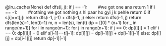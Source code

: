 @lru_cache(None)
def dfs(i, j):
if j == -1:          #we got one ans
return 1
if i == -1:          #nothing we got nothing s hi paar ho gyi j k pehle
return 0
if s[i]==t[j]:
return dfs(i-1, j-1) + dfs(i-1, j)
else:
return dfs(i-1, j)
return dfs(len(s)-1, len(t)-1)
m, n = len(s), len(t)
dp = [[0] * (n+1) for _ in range(m+1)]
for i in range(m+1):
for j in range(n+1):
if j == 0:
dp[i][j] = 1
elif i == 0:
dp[i][j] = 0
elif s[i-1]==t[j-1]:
dp[i][j] = dp[i-1][j] + dp[i-1][j-1]
else:
dp[i][j] = dp[i-1][j]
return dp[-1][-1]
